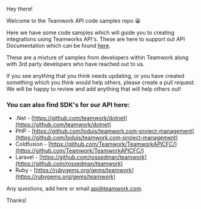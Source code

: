 Hey there!

Welcome to the Teamwork API code samples repo  😀

Here we have some code samples which will guide you to creating integrations using Teamworks API's. These are here to support out API Documentation which can be found [here](https://developer.teamwork.com).

These are a mixture of samples from developers within Teamwork along with 3rd party developers who have reached out to us. 

If you see anything that you think needs updating, or you have created something which you think would help others, please create a pull request. 
We will be happy to review and add anything that will help others out!


### You can also find SDK's for our API here:
* .Net - [https://github.com/teamwork/dotnet](https://github.com/teamwork/dotnet)
* PHP - [https://github.com/loduis/teamwork.com-project-management](https://github.com/loduis/teamwork.com-project-management)
* Coldfusion - [https://github.com/Teamwork/TeamworkAPICFC/](https://github.com/Teamwork/TeamworkAPICFC/)
* Laravel - [https://github.com/rossedman/teamwork](https://github.com/rossedman/teamwork)
* Ruby - [https://rubygems.org/gems/teamwork](https://rubygems.org/gems/teamwork)




Any questions, add here or email api@teamwork.com.

Thanks!
